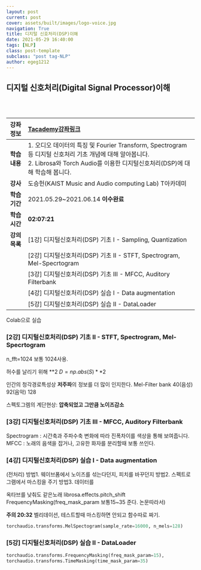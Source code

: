 ```yaml
---
layout: post
current: post
cover: assets/built/images/logo-voice.jpg
navigation: True
title: 디지털 신호처리(DSP)이해
date: 2021-05-29 16:40:00
tags: [NLP]
class: post-template
subclass: "post tag-NLP"
author: egeg1212
---
```


## 디지털 신호처리(Digital Signal Processor)이해

<br><br>

| **강좌정보** | [Tacademy강좌링크](https://tacademy.skplanet.com/live/player/onlineLectureDetail.action?seq=178)                                                                                         |
| :----------: | :--------------------------------------------------------------------------------------------------------------------------------------------------------------------------------------- |
| **학습내용** | 1. 오디오 데이터의 특징 및 Fourier Transform, Spectrogram 등 디지털 신호처리 기초 개념에 대해 알아봅니다.<br>2. Librosa와 Torch Audio를 이용한 디지털신호처리(DSP)에 대해 학습해 봅니다. |
|   **강사**   | 도승헌(KAIST Music and Audio computing Lab) T아카데미                                                                                                                                    |
| **학습기간** | 2021.05.29~2021.06.14 **이수완료**                                                                                                                                                       |
| **학습시간** | **02:07:21**                                                                                                                                                                             |
| **강의목록** | [1강] 디지털신호처리(DSP) 기초 I - Sampling, Quantization                                                                                                                                |
|              | [2강] 디지털신호처리(DSP) 기초 II - STFT, Spectrogram, Mel-Specrtogram                                                                                                                   |
|              | [3강] 디지털신호처리(DSP) 기초 III - MFCC, Auditory Filterbank                                                                                                                           |
|              | [4강] 디지털신호처리(DSP) 실습 I - Data augmentation                                                                                                                                     |
|              | [5강] 디지털신호처리(DSP) 실습 II - DataLoader                                                                                                                                           |

Colab으로 실습

### [2강] 디지털신호처리(DSP) 기초 II - STFT, Spectrogram, Mel-Specrtogram

n_fft=1024 보통 1024사용.

허수를 날리기 위해 **2
$D = np.abs(S)**2$

인간의 청각경로특성상 **저주파**의 정보를 더 많이 인지한다.
Mel-Filter bank
40(음성) 92(음악) 128

스펙토그렘의 계단현상: **압축되었고 그만큼 노이즈감소**

### [3강] 디지털신호처리(DSP) 기초 III - MFCC, Auditory Filterbank

Spectrogram : 시간축과 주파수축 변화에 따라 진폭차이를 색상을 통해 보여줍니다.
MFCC : 노래의 음색을 잡거나, 고유한 화자를 분리할때 보통 쓰인다.

### [4강] 디지털신호처리(DSP) 실습 I - Data augmentation

(전처리)
방법1. 웨이브폼에서 노이즈를 섞는다던지, 피치를 바꾸던지
방법2. 스펙트로그램에서 마스킹을 주기
방법3. 데이터를

옥타브를 낮춰도 같은노래 librosa.effects.pitch_shift
FrequencyMasking(freq_mask_param 보통15~35 준다. 논문따라서)

**주의 20:32**
벨리데이션, 테스트할때 마스킹하면 안되고 함수따로 짜기.

```python
torchaudio.transforms.MelSpectogram(sample_rate=16000, n_mels=128)
```

### [5강] 디지털신호처리(DSP) 실습 II - DataLoader

```python
torchaudio.transforms.FrequencyMasking(freq_mask_param=15),
torchaudio.transforms.TimeMasking(time_mask_param=35)
```
